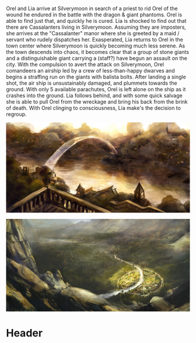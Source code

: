 <!-- TITLE: Silverymoon -->
<!-- SUBTITLE: A quick summary of Silverymoon -->
Orel and Lia arrive at Silverymoon in search of a priest to rid Orel of the wound he endured in the battle with the dragon & giant phantoms.
Orel is able to find just that, and quickly he is cured.
Lia is shocked to find out that there are Cassalanters living in Silverymoon. Assuming they are imposters, she arrives at the "Cassalanter" manor where she is greeted by a maid / servant who rudely dispatches her. Exasperated, Lia returns to Orel in the town center where Silverymoon is quickly becoming much less serene.
As the town descends into chaos, it becomes clear that a group of stone giants and a distinguishable giant carrying a (staff?) have begun an assault on the city. 
With the compulsion to avert the attack on Silverymoon, Orel comandeers an airship led by a crew of less-than-happy dwarves and begins a straffing run on the giants with balista bolts.
After landing a single shot, the air ship is unsustainably damaged, and plummets towards the ground. 
With only 5 available parachutes, Orel is left alone on the ship as it crashes into the ground.
Lia follows behind, and with some quick salvage she is able to pull Orel from the wreckage and bring his back from the brink of death.
With Orel clinging to consciousness, Lia make's the decision to regroup.

![Silverymoon](/uploads/silverymoon-moonbridge.jpg "Thhe Moonbridge")

![Silverymoon](/uploads/Silverymoon-distance.jpg "Silverymoon")
# Header